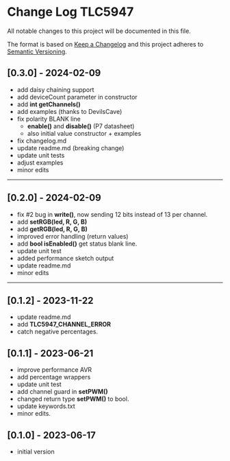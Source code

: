 # Change Log TLC5947

All notable changes to this project will be documented in this file.

The format is based on [Keep a Changelog](http://keepachangelog.com/)
and this project adheres to [Semantic Versioning](http://semver.org/).


## [0.3.0] - 2024-02-09
- add daisy chaining support
- add deviceCount parameter in constructor
- add **int getChannels()**
- add examples (thanks to DevilsCave)
- fix polarity BLANK line
  - **enable()** and **disable()** (P7 datasheet)
  - also initial value constructor + examples
- fix changelog.md
- update readme.md (breaking change)
- update unit tests
- adjust examples
- minor edits

----

## [0.2.0] - 2024-02-09
- fix #2 bug in **write()**, now sending 12 bits instead of 13 per channel.
- add **setRGB(led, R, G, B)**
- add **getRGB(led, R, G, B)**
- improved error handling (return values)
- add **bool isEnabled()** get status blank line.
- update unit test
- added performance sketch output
- update readme.md
- minor edits

----

## [0.1.2] - 2023-11-22
- update readme.md
- add **TLC5947_CHANNEL_ERROR**
- catch negative percentages.

## [0.1.1] - 2023-06-21
- improve performance AVR
- add percentage wrappers
- update unit test
- add channel guard in **setPWM()**
- changed return type **setPWM()** to bool.
- update keywords.txt
- minor edits.


## [0.1.0] - 2023-06-17
- initial version


